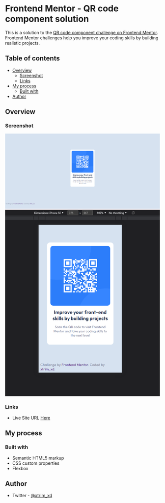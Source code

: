 # Frontend Mentor - QR code component solution

This is a solution to the [QR code component challenge on Frontend Mentor](https://www.frontendmentor.io/challenges/qr-code-component-iux_sIO_H). Frontend Mentor challenges help you improve your coding skills by building realistic projects.

## Table of contents

- [Overview](#overview)
  - [Screenshot](#screenshot)
  - [Links](#links)
- [My process](#my-process)
  - [Built with](#built-with)
- [Author](#author)

## Overview

### Screenshot

![](./screenshots/full.PNG)
![](./screenshots/iphone.PNG)

### Links

- Live Site URL [Here](https://xtrimxd.github.io/First-FrontEndMentor-challenge/)

## My process

### Built with

- Semantic HTML5 markup
- CSS custom properties
- Flexbox

## Author

- Twitter - [@xtrim_xd](https://www.twitter.com/xtrim_xd)
